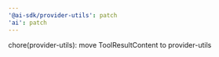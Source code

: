 ```yaml
---
'@ai-sdk/provider-utils': patch
'ai': patch
---
```


chore(provider-utils): move ToolResultContent to provider-utils
